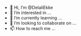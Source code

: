 - 👋 Hi, I’m @DelaliEkke
- 👀 I’m interested in ...
- 🌱 I’m currently learning ...
- 💞️ I’m looking to collaborate on ...
- 📫 How to reach me ...

<!---
DelaliEkke/DelaliEkke is a ✨ special ✨ repository because its `README.md` (this file) appears on your GitHub profile.
You can click the Preview link to take a look at your changes.
--->
